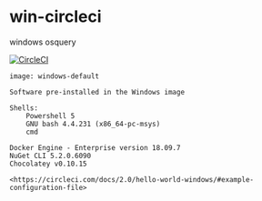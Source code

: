 # win-circleci
windows osquery


[![CircleCI](https://circleci.com/gh/githubfoam/win-circleci/tree/master.svg?style=svg)](https://circleci.com/gh/githubfoam/win-circleci/tree/master)
~~~~
image: windows-default

Software pre-installed in the Windows image

Shells:
    Powershell 5
    GNU bash 4.4.231 (x86_64-pc-msys)
    cmd

Docker Engine - Enterprise version 18.09.7
NuGet CLI 5.2.0.6090
Chocolatey v0.10.15

<https://circleci.com/docs/2.0/hello-world-windows/#example-configuration-file>
~~~~
